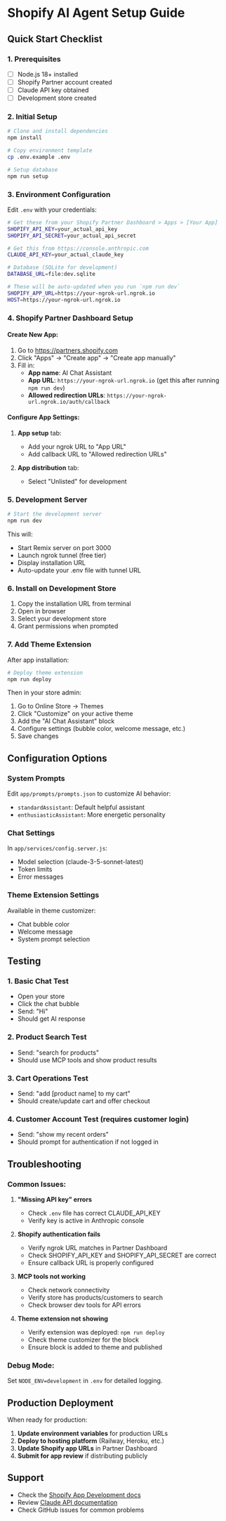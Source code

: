 # Shopify AI Agent Setup Guide

## Quick Start Checklist

### 1. Prerequisites
- [ ] Node.js 18+ installed
- [ ] Shopify Partner account created
- [ ] Claude API key obtained
- [ ] Development store created

### 2. Initial Setup
```bash
# Clone and install dependencies
npm install

# Copy environment template
cp .env.example .env

# Setup database
npm run setup
```

### 3. Environment Configuration

Edit `.env` with your credentials:

```bash
# Get these from your Shopify Partner Dashboard > Apps > [Your App]
SHOPIFY_API_KEY=your_actual_api_key
SHOPIFY_API_SECRET=your_actual_api_secret

# Get this from https://console.anthropic.com
CLAUDE_API_KEY=your_actual_claude_key

# Database (SQLite for development)
DATABASE_URL=file:dev.sqlite

# These will be auto-updated when you run `npm run dev`
SHOPIFY_APP_URL=https://your-ngrok-url.ngrok.io
HOST=https://your-ngrok-url.ngrok.io
```

### 4. Shopify Partner Dashboard Setup

#### Create New App:
1. Go to https://partners.shopify.com
2. Click "Apps" → "Create app" → "Create app manually"
3. Fill in:
   - **App name**: AI Chat Assistant
   - **App URL**: `https://your-ngrok-url.ngrok.io` (get this after running `npm run dev`)
   - **Allowed redirection URLs**: `https://your-ngrok-url.ngrok.io/auth/callback`

#### Configure App Settings:
1. **App setup** tab:
   - Add your ngrok URL to "App URL"
   - Add callback URL to "Allowed redirection URLs"

2. **App distribution** tab:
   - Select "Unlisted" for development

### 5. Development Server

```bash
# Start the development server
npm run dev
```

This will:
- Start Remix server on port 3000
- Launch ngrok tunnel (free tier)
- Display installation URL
- Auto-update your .env file with tunnel URL

### 6. Install on Development Store

1. Copy the installation URL from terminal
2. Open in browser
3. Select your development store
4. Grant permissions when prompted

### 7. Add Theme Extension

After app installation:

```bash
# Deploy theme extension
npm run deploy
```

Then in your store admin:
1. Go to Online Store → Themes
2. Click "Customize" on your active theme
3. Add the "AI Chat Assistant" block
4. Configure settings (bubble color, welcome message, etc.)
5. Save changes

## Configuration Options

### System Prompts
Edit `app/prompts/prompts.json` to customize AI behavior:
- `standardAssistant`: Default helpful assistant
- `enthusiasticAssistant`: More energetic personality

### Chat Settings
In `app/services/config.server.js`:
- Model selection (claude-3-5-sonnet-latest)
- Token limits
- Error messages

### Theme Extension Settings
Available in theme customizer:
- Chat bubble color
- Welcome message
- System prompt selection

## Testing

### 1. Basic Chat Test
- Open your store
- Click the chat bubble
- Send: "Hi"
- Should get AI response

### 2. Product Search Test
- Send: "search for products"
- Should use MCP tools and show product results

### 3. Cart Operations Test
- Send: "add [product name] to my cart"
- Should create/update cart and offer checkout

### 4. Customer Account Test (requires customer login)
- Send: "show my recent orders"
- Should prompt for authentication if not logged in

## Troubleshooting

### Common Issues:

1. **"Missing API key" errors**
   - Check `.env` file has correct CLAUDE_API_KEY
   - Verify key is active in Anthropic console

2. **Shopify authentication fails**
   - Verify ngrok URL matches in Partner Dashboard
   - Check SHOPIFY_API_KEY and SHOPIFY_API_SECRET are correct
   - Ensure callback URL is properly configured

3. **MCP tools not working**
   - Check network connectivity
   - Verify store has products/customers to search
   - Check browser dev tools for API errors

4. **Theme extension not showing**
   - Verify extension was deployed: `npm run deploy`
   - Check theme customizer for the block
   - Ensure block is added to theme and published

### Debug Mode:
Set `NODE_ENV=development` in `.env` for detailed logging.

## Production Deployment

When ready for production:

1. **Update environment variables** for production URLs
2. **Deploy to hosting platform** (Railway, Heroku, etc.)
3. **Update Shopify app URLs** in Partner Dashboard
4. **Submit for app review** if distributing publicly

## Support

- Check the [Shopify App Development docs](https://shopify.dev/docs/apps)
- Review [Claude API documentation](https://docs.anthropic.com/)
- Check GitHub issues for common problems